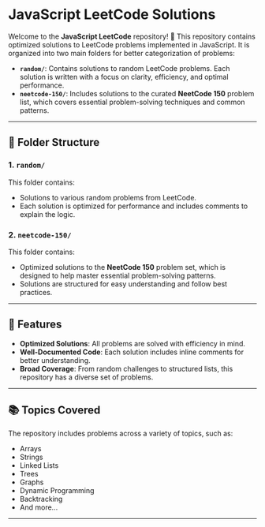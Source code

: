 # JavaScript LeetCode Solutions

Welcome to the **JavaScript LeetCode** repository! 🎯 This repository contains optimized solutions to LeetCode problems implemented in JavaScript. It is organized into two main folders for better categorization of problems:

- **`random/`**: Contains solutions to random LeetCode problems. Each solution is written with a focus on clarity, efficiency, and optimal performance.
- **`neetcode-150/`**: Includes solutions to the curated **NeetCode 150** problem list, which covers essential problem-solving techniques and common patterns.

---

## 📂 Folder Structure

### 1. `random/`

This folder contains:

- Solutions to various random problems from LeetCode.
- Each solution is optimized for performance and includes comments to explain the logic.

### 2. `neetcode-150/`

This folder contains:

- Optimized solutions to the **NeetCode 150** problem set, which is designed to help master essential problem-solving patterns.
- Solutions are structured for easy understanding and follow best practices.

---

## 🚀 Features

- **Optimized Solutions**: All problems are solved with efficiency in mind.
- **Well-Documented Code**: Each solution includes inline comments for better understanding.
- **Broad Coverage**: From random challenges to structured lists, this repository has a diverse set of problems.

---

## 📚 Topics Covered

The repository includes problems across a variety of topics, such as:

- Arrays
- Strings
- Linked Lists
- Trees
- Graphs
- Dynamic Programming
- Backtracking
- And more...

---
